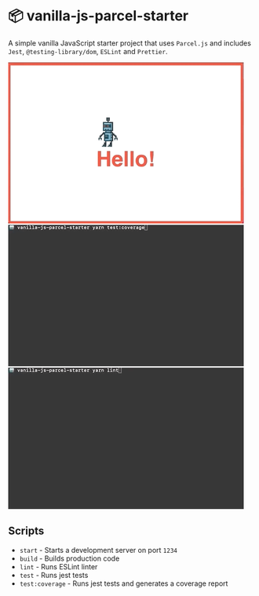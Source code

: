 # 📦 vanilla-js-parcel-starter

A simple vanilla JavaScript starter project that uses `Parcel.js` and includes `Jest`, `@testing-library/dom`, `ESLint` and `Prettier`.

![](demo-app.gif)
![](demo-tests.gif)
![](demo-lint.gif)

## Scripts

- `start` - Starts a development server on port `1234`
- `build` - Builds production code
- `lint` - Runs ESLint linter
- `test` - Runs jest tests
- `test:coverage` - Runs jest tests and generates a coverage report
